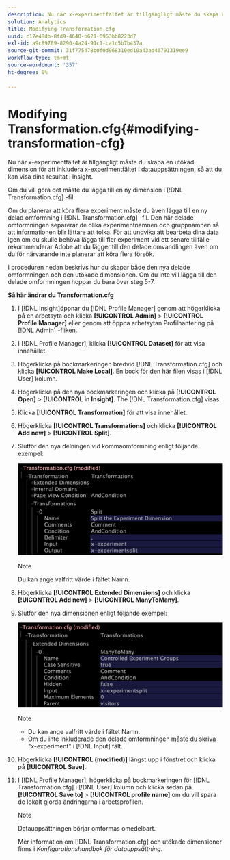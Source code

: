```yaml
---
description: Nu när x-experimentfältet är tillgängligt måste du skapa en utökad dimension för att inkludera x-experimentfältet i datauppsättningen, så att du kan visa dina resultat i Insight.
solution: Analytics
title: Modifying Transformation.cfg
uuid: c17e48db-8fd9-4640-b621-6963bb8223d7
exl-id: a9c89789-8290-4a24-91c1-ca1c5b7b437a
source-git-commit: 31f775478b0f0d968310ed10a43ad46791319ee9
workflow-type: tm+mt
source-wordcount: '357'
ht-degree: 0%

---
```


# Modifying Transformation.cfg{#modifying-transformation-cfg}

Nu när x-experimentfältet är tillgängligt måste du skapa en utökad dimension för att inkludera x-experimentfältet i datauppsättningen, så att du kan visa dina resultat i Insight.

Om du vill göra det måste du lägga till en ny dimension i [!DNL Transformation.cfg] -fil.

Om du planerar att köra flera experiment måste du även lägga till en ny delad omformning i [!DNL Transformation.cfg] -fil. Den här delade omformningen separerar de olika experimentnamnen och gruppnamnen så att informationen blir lättare att tolka. För att undvika att bearbeta dina data igen om du skulle behöva lägga till fler experiment vid ett senare tillfälle rekommenderar Adobe att du lägger till den delade omvandlingen även om du för närvarande inte planerar att köra flera försök.

I proceduren nedan beskrivs hur du skapar både den nya delade omformningen och den utökade dimensionen. Om du inte vill lägga till den delade omformningen hoppar du bara över steg 5-7.

**Så här ändrar du Transformation.cfg**

1. I [!DNL Insight]öppnar du [!DNL Profile Manager] genom att högerklicka på en arbetsyta och klicka **[!UICONTROL Admin]** > **[!UICONTROL Profile Manager]** eller genom att öppna arbetsytan Profilhantering på [!DNL Admin] -fliken.
1. I [!DNL Profile Manager], klicka **[!UICONTROL Dataset]** för att visa innehållet.
1. Högerklicka på bockmarkeringen bredvid [!DNL Transformation.cfg] och klicka **[!UICONTROL Make Local]**. En bock för den här filen visas i [!DNL User] kolumn.
1. Högerklicka på den nya bockmarkeringen och klicka på **[!UICONTROL Open]** > **[!UICONTROL in Insight]**. The [!DNL Transformation.cfg] visas.
1. Klicka **[!UICONTROL Transformation]** för att visa innehållet.
1. Högerklicka **[!UICONTROL Transformations]** och klicka **[!UICONTROL Add new]** > **[!UICONTROL Split]**.
1. Slutför den nya delningen vid kommaomformning enligt följande exempel:

   ![Steginformation](assets/New_split_transformation.png)

   >[!NOTE]
   >
   >Du kan ange valfritt värde i fältet Namn.

1. Högerklicka **[!UICONTROL Extended Dimensions]** och klicka **[!UICONTROL Add new]** > **[!UICONTROL ManyToMany]**.
1. Slutför den nya dimensionen enligt följande exempel:

   ![Steginformation](assets/New_Dimension_controlled_experiment_groups.png)

   >[!NOTE]
   >
   >* Du kan ange valfritt värde i fältet Namn.
   >* Om du inte inkluderade den delade omformningen måste du skriva &quot;x-experiment&quot; i [!DNL Input] fält.


1. Högerklicka **[!UICONTROL (modified)]** längst upp i fönstret och klicka på **[!UICONTROL Save]**.
1. I [!DNL Profile Manager], högerklicka på bockmarkeringen för [!DNL Transformation.cfg] i [!DNL User] kolumn och klicka sedan på **[!UICONTROL Save to]** > **[!UICONTROL profile name]** om du vill spara de lokalt gjorda ändringarna i arbetsprofilen.

   >[!NOTE]
   >
   >Datauppsättningen börjar omformas omedelbart.

   Mer information om [!DNL Transformation.cfg] och utökade dimensioner finns i *Konfigurationshandbok för datauppsättning*.
